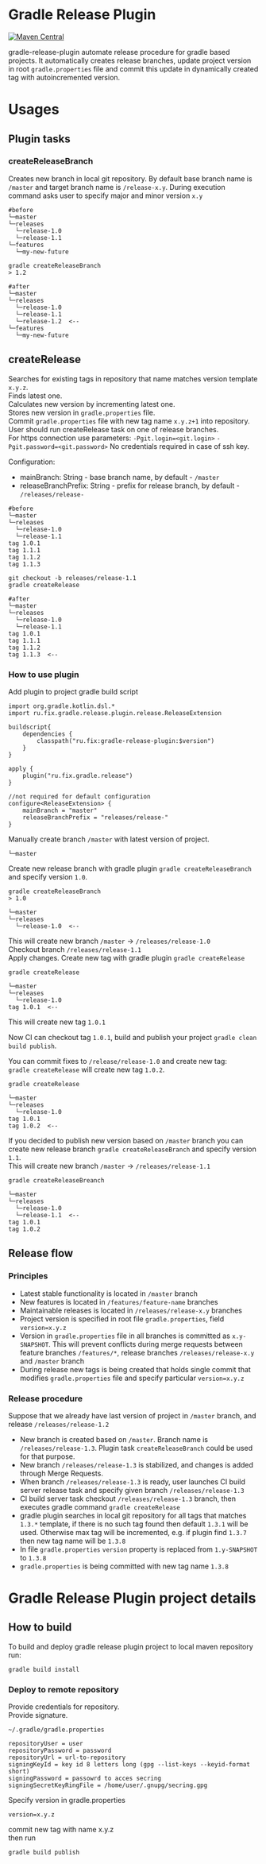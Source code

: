 # Gradle Release Plugin
[![Maven Central](https://img.shields.io/maven-central/v/ru.fix/gradle-release-plugin.svg)](http://search.maven.org/#search%7Cga%7C1%7Cg%3A%22ru.fix%22)

gradle-release-plugin automate release procedure for gradle based projects. 
It automatically creates release branches, update project version in root `gradle.properties` file 
and commit this update in dynamically created tag with autoincremented version.

# Usages

## Plugin tasks

### createReleaseBranch
Creates new branch in local git repository. 
By default base branch name is `/master` and target branch name is `/release-x.y`. 
During execution command asks user to specify major and minor version `x.y`
 
```
#before
└─master
└─releases
  └─release-1.0
  └─release-1.1
└─features
  └─my-new-future

gradle createReleaseBranch
> 1.2

#after
└─master
└─releases
  └─release-1.0
  └─release-1.1
  └─release-1.2  <--
└─features
  └─my-new-future
``` 
 
## createRelease 
Searches for existing tags in repository that name matches version template `x.y.z`.    
Finds latest one.    
Calculates new version by incrementing latest one.    
Stores new version in `gradle.properties` file.     
Commit `gradle.properties` file with new tag name `x.y.z+1` into repository.  
User should run createRelease task on one of release branches.  
For https connection use parameters: `-Pgit.login=<git.login>` `-Pgit.password=<git.password>`
No credentials required in case of ssh key.
    
Configuration:
 * mainBranch: String - base branch name, by default - `/master`
 * releaseBranchPrefix: String - prefix for release branch, by default - `/releases/release-`

```
#before
└─master
└─releases
  └─release-1.0
  └─release-1.1
tag 1.0.1
tag 1.1.1
tag 1.1.2
tag 1.1.3

git checkout -b releases/release-1.1 
gradle createRelease

#after
└─master
└─releases
  └─release-1.0
  └─release-1.1
tag 1.0.1
tag 1.1.1
tag 1.1.2
tag 1.1.3  <--
``` 

### How to use plugin

Add plugin to project gradle build script
```
import org.gradle.kotlin.dsl.*
import ru.fix.gradle.release.plugin.release.ReleaseExtension

buildscript{
    dependencies {
        classpath("ru.fix:gradle-release-plugin:$version")
    }
}

apply {
    plugin("ru.fix.gradle.release")
}

//not required for default configuration
configure<ReleaseExtension> {
    mainBranch = "master"
    releaseBranchPrefix = "releases/release-"
}
```
Manually create branch `/master` with latest version of project.  
```
└─master
```
Create new release branch with gradle plugin `gradle createReleaseBranch`  and specify version `1.0`.
```
gradle createReleaseBranch
> 1.0

└─master
└─releases
  └─release-1.0  <--
```  
This will create new branch `/master` -> `/releases/release-1.0`  
Checkout branch `/releases/release-1.1`  
Apply changes. 
Create new tag with gradle plugin `gradle createRelease`
```
gradle createRelease

└─master
└─releases
  └─release-1.0
tag 1.0.1  <--
```  
This will create new tag `1.0.1`

Now CI can checkout tag `1.0.1`, build and publish your project `gradle clean build publish`.

You can commit fixes to `/release/release-1.0` and create new tag:  
`gradle createRelease` will create new tag `1.0.2`.
```
gradle createRelease

└─master
└─releases
  └─release-1.0
tag 1.0.1
tag 1.0.2  <--
```  
If you decided to publish new version based on `/master` branch you can create new release
branch `gradle createReleaseBranch` and specify version `1.1`.  
This will create new branch `/master` -> `/releases/release-1.1`
```
gradle createReleaseBreanch

└─master
└─releases
  └─release-1.0
  └─release-1.1  <--
tag 1.0.1
tag 1.0.2
```  

## Release flow
### Principles
- Latest stable functionality is located in `/master` branch
- New features is located in `/features/feature-name` branches
- Maintainable releases is located in `/releases/release-x.y` branches
- Project version is specified in root file `gradle.properties`, field `version=x.y.z`
- Version in `gradle.properties` file in all branches is committed as `x.y-SNAPSHOT`. 
 This will prevent conflicts during merge requests between feature branches `/features/*`,
 release branches `/releases/release-x.y` and `/master` branch
- During release new tags is being created that holds single commit that modifies `gradle.properties` file 
and specify particular `version=x.y.z`

### Release procedure
Suppose that we already have last version of project in `/master` branch, and release `/releases/release-1.2`
- New branch is created based on `/master`. 
Branch name is `/releases/release-1.3`. 
Plugin task `createReleaseBranch` could be used for that purpose.
- New branch `/releases/release-1.3` is stabilized, and changes is added through Merge Requests.
- When branch `/releases/release-1.3` is ready, user launches CI build server release task and specify given branch
 `/releases/release-1.3`
- CI build server task checkout `/releases/release-1.3` branch, then executes gradle command `gradle createRelease`
- gradle plugin searches in local git repository for all tags that matches `1.3.*` template, if there is no such 
tag found 
then default `1.3.1` will be used. Otherwise max tag will be incremented, e.g. if plugin find `1.3.7` then new tag 
name will be `1.3.8`  
- In file `gradle.properties` `version` property is replaced from `1.y-SNAPSHOT` to `1.3.8`
- `gradle.properties` is being committed with new tag name `1.3.8`

# Gradle Release Plugin project details    
## How to build
To build and deploy gradle release plugin project to local maven repository run:
```
gradle build install
```

### Deploy to remote repository
Provide credentials for repository.  
Provide signature.  
```
~/.gradle/gradle.properties

repositoryUser = user
repositoryPassword = password
repositoryUrl = url-to-repository
signingKeyId = key id 8 letters long (gpg --list-keys --keyid-format short)
signingPassword = passowrd to acces secring
signingSecretKeyRingFile = /home/user/.gnupg/secring.gpg
```
Specify version in
gradle.properties
```
version=x.y.z
```
commit new tag with name x.y.z  
then run
```
gradle build publish
```
